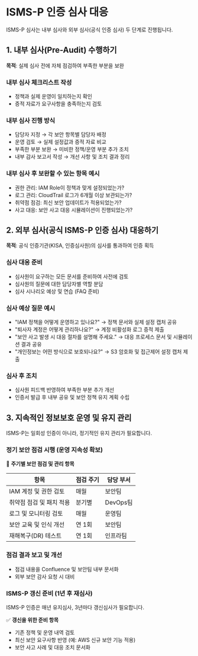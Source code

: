 # ISMS-P 인증 심사 대응

ISMS-P 심사는 내부 심사와 외부 심사(공식 인증 심사) 두 단계로 진행됩니다.

## 1. 내부 심사(Pre-Audit) 수행하기

**목적**: 실제 심사 전에 자체 점검하여 부족한 부분을 보완

### 내부 심사 체크리스트 작성
- 정책과 실제 운영이 일치하는지 확인
- 증적 자료가 요구사항을 충족하는지 검토

### 내부 심사 진행 방식
- 담당자 지정 → 각 보안 항목별 담당자 배정
- 운영 검토 → 실제 설정값과 증적 자료 비교
- 부족한 부분 보완 → 미비한 정책/운영 부분 추가 조치
- 내부 감사 보고서 작성 → 개선 사항 및 조치 결과 정리

### 내부 심사 후 보완할 수 있는 항목 예시
- 권한 관리: IAM Role이 정책과 맞게 설정되었는가?
- 로그 관리: CloudTrail 로그가 6개월 이상 보관되는가?
- 취약점 점검: 최신 보안 업데이트가 적용되었는가?
- 사고 대응: 보안 사고 대응 시뮬레이션이 진행되었는가?

## 2. 외부 심사(공식 ISMS-P 인증 심사) 대응하기

**목적**: 공식 인증기관(KISA, 인증심사원)의 심사를 통과하여 인증 획득

### 심사 대응 준비
- 심사원이 요구하는 모든 문서를 준비하여 사전에 검토
- 심사원의 질문에 대한 담당자별 역할 분담
- 심사 시나리오 예상 및 연습 (FAQ 준비)

### 심사 예상 질문 예시
- "IAM 정책을 어떻게 운영하고 있나요?" → 정책 문서와 실제 설정 캡처 공유
- "퇴사자 계정은 어떻게 관리하나요?" → 계정 비활성화 로그 증적 제출
- "보안 사고 발생 시 대응 절차를 설명해 주세요." → 대응 프로세스 문서 및 시뮬레이션 결과 공유
- "개인정보는 어떤 방식으로 보호되나요?" → S3 암호화 및 접근제어 설정 캡처 제출

### 심사 후 조치
- 심사원 피드백 반영하여 부족한 부분 추가 개선
- 인증서 발급 후 내부 공유 및 보안 정책 유지 계획 수립

## 3. 지속적인 정보보호 운영 및 유지 관리

ISMS-P는 일회성 인증이 아니라, 정기적인 유지 관리가 필요합니다.

### 정기 보안 점검 시행 (운영 지속성 확보)

📆 **주기별 보안 점검 및 관리 항목**

| 항목 | 점검 주기 | 담당 부서 |
|------|-----------|-----------|
| IAM 계정 및 권한 검토 | 매월 | 보안팀 |
| 취약점 점검 및 패치 적용 | 분기별 | DevOps팀 |
| 로그 및 모니터링 검토 | 매월 | 운영팀 |
| 보안 교육 및 인식 개선 | 연 1회 | 보안팀 |
| 재해복구(DR) 테스트 | 연 1회 | 인프라팀 |

### 점검 결과 보고 및 개선
- 점검 내용을 Confluence 및 보안팀 내부 문서화
- 외부 보안 감사 요청 시 대비

### ISMS-P 갱신 준비 (1년 후 재심사)

ISMS-P 인증은 매년 유지심사, 3년마다 갱신심사가 필요합니다.

✅ **갱신을 위한 준비 항목**
- 기존 정책 및 운영 내역 검토
- 최신 보안 요구사항 반영 (예: AWS 신규 보안 기능 적용)
- 보안 사고 사례 및 대응 조치 문서화
